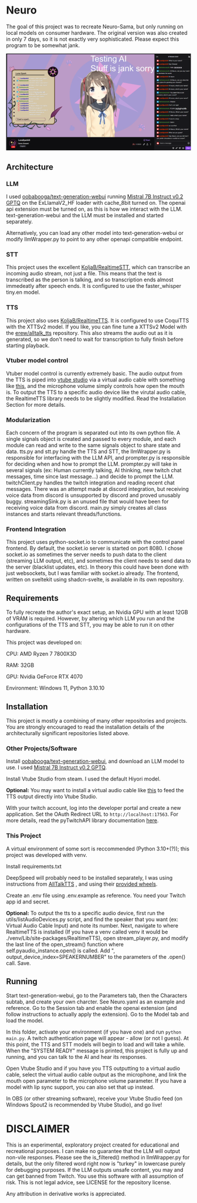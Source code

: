 # Neuro

The goal of this project was to recreate Neuro-Sama, but only running on local models on consumer hardware.
The original version was also created in only 7 days, so it is not exactly very sophisticated. Please expect this
program to be somewhat jank.

![Screenshot of demo stream](./images/stream.png)

## Architecture

### LLM

I used [oobabooga/text-generation-webui](https://github.com/oobabooga/text-generation-webui)
running [Mistral 7B Instruct v0.2 GPTQ](https://huggingface.co/TheBloke/Mistral-7B-Instruct-v0.2-GPTQ) on the
ExLlamaV2_HF loader with cache_8bit turned on. The openai api extension must be turned on, as this is how we interact
with the LLM. text-generation-webui and the LLM must be installed and started separately.

Alternatively, you can load any other model into text-generation-webui or modify llmWrapper.py to point to any other
openapi compatible endpoint.

### STT

This project uses the excellent [KoljaB/RealtimeSTT](https://github.com/KoljaB/RealtimeSTT), which can transcribe an
incoming audio stream, not just a file. This means that the text is transcribed as the person is talking, and so
transcription ends almost immedeatly after speech ends. It is configured to use the faster_whisper tiny.en model.

### TTS

This project also uses [KoljaB/RealtimeTTS](https://github.com/KoljaB/RealtimeTTS). It is configured to use CoquiTTS
with the XTTSv2 model. If you like, you can fine tune a XTTSv2 Model with
the [erew/alltalk_tts](https://github.com/erew123/alltalk_tts) repository. This also streams the audio out as it is
generated, so we don't need to wait for transcription to fully finish before starting playback.

### Vtuber model control

Vtuber model control is currently extremely basic. The audio output from the TTS is piped
into [vtube studio](https://denchisoft.com/) via a virtual audio cable with something
like [this](https://vb-audio.com/Cable/), and the microphone volume simply controls how open the mouth is. To output the
TTS to a specific audio device like the virutal audio cable, the RealtimeTTS library needs to be slightly modified. Read
the Installation Section for more details.

### Modularization

Each concern of the program is separated out into its own python file. A single signals object is created and passed to
every module, and each module can read and write to the same signals object to share state and data. tts.py and stt.py
handle the TTS and STT, the llmWrapper.py is responsible for interfacing with the LLM API, and prompter.py is
responsible for deciding when and how to prompt the LLM. prompter.py will take in several signals (ex: Human currently
talking, AI thinking, new twitch chat messages, time since last message...) and decide to prompt the LLM.
twitchClient.py handles the twitch integration and reading recent chat messages. There was an attempt made at discord
integration, but receiving voice data from discord is unsupported by discord and proved unusably buggy. streamingSink.py
is an unused file that would have been for receiving voice data from discord. main.py simply creates all class instances
and starts relevant threads/functions.

### Frontend Integration

This project uses python-socket.io to communicate with the control panel frontend. By default, the socket.io server is
started on port 8080. I chose socket.io as sometimes the server needs to push data to the client (streaming LLM
output, etc), and sometimes the client needs to send data to the server (blacklist updates, etc). In theory this could
have been done with just websockets, but I was familiar with socket.io already. The frontend, written on sveltekit using
shadcn-svelte, is available in its own repository.

## Requirements

To fully recreate the author's exact setup, an Nvidia GPU with at least 12GB of VRAM is required. However, by altering
which LLM you run and the configurations of the TTS and STT, you may be able to run it on other hardware.

This project was developed on:

CPU: AMD Ryzen 7 7800X3D

RAM: 32GB

GPU: Nvidia GeForce RTX 4070

Environment: Windows 11, Python 3.10.10

## Installation

This project is mostly a combining of many other repositories and projects. You are strongly encouraged to read the
installation details of the architecturally significant repositories listed above.

### Other Projects/Software

Install [oobabooga/text-generation-webui](https://github.com/oobabooga/text-generation-webui), and download an LLM model
to use. I used [Mistral 7B Instruct v0.2 GPTQ](https://huggingface.co/TheBloke/Mistral-7B-Instruct-v0.2-GPTQ).

Install Vtube Studio from steam. I used the default Hiyori model.

**Optional:** You may want to install a virtual audio cable like [this](https://vb-audio.com/Cable/) to feed the TTS
output directly into Vtube Studio.

With your twitch account, log into the developer portal and create a new application. Set the OAuth Redirect URL
to `http://localhost:17563`. For more details, read the pyTwitchAPI library
documentation [here](https://pytwitchapi.dev/en/stable/index.html#user-authentication).

### This Project

A virtual environment of some sort is reccommended (Python 3.10+(?)); this project was developed with venv.

Install requirements.txt

DeepSpeed will probably need to be installed separately, I was using instructions
from [AllTalkTTS](https://github.com/erew123/alltalk_tts?#-deepspeed-installation-options) ,
and using their [provided wheels](https://github.com/erew123/alltalk_tts/releases/tag/deepspeed).

Create an .env file using .env.example as reference. You need your Twitch app id and secret.

**Optional:** To output the tts to a specific audio device, first run the utils/listAudioDevices.py script, and find the
speaker that you want (ex: Virtual Audio Cable Input) and note its number. Next, navigate to where RealtimeTTS is
installed (If you have a venv called venv it would be ./venv/Lib/site-packages/RealtimeTTS), open stream_player.py,
and modify the last line of the open_stream() function where self.pyaudio_instance.open() is called. Add ",
output_device_index=SPEAKERNUMBER" to the parameters of the .open() call. Save.

## Running

Start text-generation-webui, go to the Parameters tab, then the Characters subtab, and create your own charcter. See
Neuro.yaml as an example and reference. Go to the Session tab and enable the openai extension (and follow instructions
to actually apply the extension). Go to the Model tab and load the model.

In this folder, activate your environment (if you have one) and run `python main.py`. A twitch authentication page will
appear - allow (or not I guess). At this point, the TTS and STT models will begin to load and will take a while. When
the "SYSTEM READY" message is printed, this project is fully up and running, and you can talk to the AI and hear its
responses.

Open Vtube Studio and if you have you TTS outputting to a virtual audio cable, select the virtual audio cable output as
the microphone, and link the mouth open parameter to the microphone volume parameter. If you have a model with lip sync
support, you can also set that up instead.

In OBS (or other streaming software), receive your Vtube Studio feed (on Windows Spout2 is recommended by Vtube Studio),
and go live!

# DISCLAIMER

This is an experimental, exploratory project created for educational and recreational purposes. I can make no guarantee
that the LLM will output non-vile responses. Please see the is_filtered() method in llmWrapper.py for details, but the
only filtered word right now is "turkey" in lowercase purely for debugging purposes. If the LLM outputs unsafe content,
you may and can get banned from Twitch. You use this software with all assumption of risk. This is not legal advice, see
LICENSE for the repository license.

Any attribution in derivative works is appreciated.
